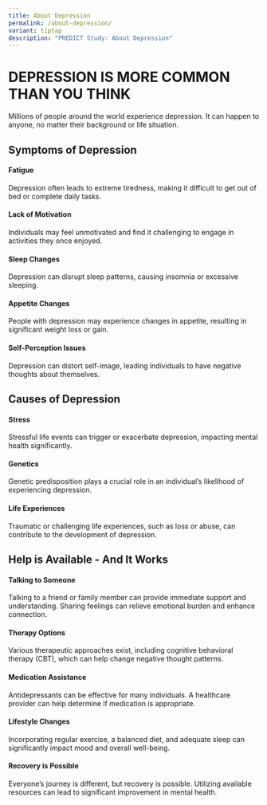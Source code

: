 ```yaml
---
title: About Depression
permalink: /about-depression/
variant: tiptap
description: "PREDICT Study: About Depression"
---
```

<h1>DEPRESSION IS MORE COMMON THAN YOU THINK</h1>
<p>Millions of people around the world experience depression. It can happen
to anyone, no matter their background or life situation.</p>
<p></p>
<h2>Symptoms of Depression</h2>
<h4>Fatigue</h4>
<p>Depression often leads to extreme tiredness, making it difficult to get
out of bed or complete daily tasks.</p>
<p></p>
<h4>Lack of Motivation</h4>
<p>Individuals may feel unmotivated and find it challenging to engage in
activities they once enjoyed.</p>
<p></p>
<h4>Sleep Changes</h4>
<p>Depression can disrupt sleep patterns, causing insomnia or excessive sleeping.</p>
<p></p>
<h4>Appetite Changes</h4>
<p>People with depression may experience changes in appetite, resulting in
significant weight loss or gain.</p>
<p></p>
<h4>Self-Perception Issues</h4>
<p>Depression can distort self-image, leading individuals to have negative
thoughts about themselves.</p>
<p></p>
<h2>Causes of Depression</h2>
<h4>Stress</h4>
<p>Stressful life events can trigger or exacerbate depression, impacting
mental health significantly.</p>
<h4>Genetics</h4>
<p>Genetic predisposition plays a crucial role in an individual’s likelihood
of experiencing depression.</p>
<h4>Life Experiences</h4>
<p>Traumatic or challenging life experiences, such as loss or abuse, can
contribute to the development of depression.</p>
<p></p>
<h2>Help is Available - And It Works</h2>
<h4>Talking to Someone</h4>
<p>Talking to a friend or family member can provide immediate support and
understanding. Sharing feelings can relieve emotional burden and enhance
connection.</p>
<h4>Therapy Options</h4>
<p>Various therapeutic approaches exist, including cognitive behavioral therapy
(CBT), which can help change negative thought patterns.</p>
<h4>Medication Assistance</h4>
<p>Antidepressants can be effective for many individuals. A healthcare provider
can help determine if medication is appropriate.</p>
<h4>Lifestyle Changes</h4>
<p>Incorporating regular exercise, a balanced diet, and adequate sleep can
significantly impact mood and overall well-being.</p>
<h4>Recovery is Possible</h4>
<p>Everyone’s journey is different, but recovery is possible. Utilizing available
resources can lead to significant improvement in mental health.</p>
<p></p>